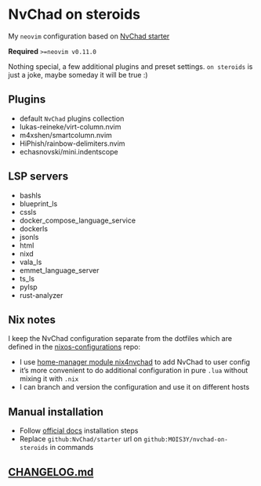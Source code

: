 # NvChad on steroids

My `neovim` configuration based on [NvChad starter](https://github.com/NvChad/starter)

**Required** `>=neovim v0.11.0`

Nothing special, a few additional plugins and preset settings.
`on steroids` is just a joke, maybe someday it will be true :)


## Plugins
- default `NvChad` plugins collection
- lukas-reineke/virt-column.nvim
- m4xshen/smartcolumn.nvim
- HiPhish/rainbow-delimiters.nvim
- echasnovski/mini.indentscope


## LSP servers
- bashls
- blueprint_ls
- cssls
- docker_compose_language_service
- dockerls
- jsonls
- html
- nixd
- vala_ls
- emmet_language_server
- ts_ls
- pylsp
- rust-analyzer


## Nix notes
I keep the NvChad configuration separate from the dotfiles
which are defined in the
[nixos-configurations](https://github.com/MOIS3Y/nixos-configurations) repo:


- I use [home-manager module nix4nvchad](https://github.com/nix-community/nix4nvchad)
to add NvChad to user config
- it’s more convenient to do additional configuration in pure `.lua`
without mixing it with `.nix`
- I can branch and version the configuration and use it on different hosts


## Manual installation
- Follow [official docs](https://nvchad.com/docs/quickstart/install) installation steps
- Replace `github:NvChad/starter` url on `github:MOIS3Y/nvchad-on-steroids` in commands


## [CHANGELOG.md](CHANGELOG.md)
